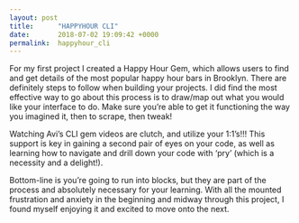 ```yaml
---
layout: post
title:      "HAPPYHOUR CLI"
date:       2018-07-02 19:09:42 +0000
permalink:  happyhour_cli
---
```



For my first project I created a Happy Hour Gem, which allows users to find and get details of the most popular happy hour bars in Brooklyn. There are definitely steps to follow when building your projects. I did find the most effective way to go about this process is to draw/map out what you would like your interface to do.  Make sure you’re able to get it functioning the way you imagined it, then to scrape, then tweak!  

Watching Avi’s CLI gem videos are clutch, and utilize your 1:1’s!!! This support is key in gaining a second pair of eyes on your code, as well as learning how to navigate and drill down your code with ‘pry’ (which is a necessity and a delight!). 

Bottom-line is you’re going to run into blocks, but they are part of the process and absolutely necessary for your learning.  With all the mounted frustration and anxiety in the beginning and midway through this project, I found myself enjoying it and excited to move onto the next. 

